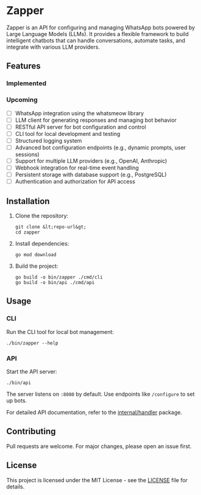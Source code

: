 # Zapper

Zapper is an API for configuring and managing WhatsApp bots powered by Large Language Models (LLMs). It provides a flexible framework to build intelligent chatbots that can handle conversations, automate tasks, and integrate with various LLM providers.

## Features

### Implemented

### Upcoming
- [ ] WhatsApp integration using the whatsmeow library
- [ ] LLM client for generating responses and managing bot behavior
- [ ] RESTful API server for bot configuration and control
- [ ] CLI tool for local development and testing
- [ ] Structured logging system
- [ ] Advanced bot configuration endpoints (e.g., dynamic prompts, user sessions)
- [ ] Support for multiple LLM providers (e.g., OpenAI, Anthropic)
- [ ] Webhook integration for real-time event handling
- [ ] Persistent storage with database support (e.g., PostgreSQL)
- [ ] Authentication and authorization for API access

## Installation

1. Clone the repository:
   ```
   git clone &lt;repo-url&gt;
   cd zapper
   ```

2. Install dependencies:
   ```
   go mod download
   ```

3. Build the project:
   ```
   go build -o bin/zapper ./cmd/cli
   go build -o bin/api ./cmd/api
   ```

## Usage

### CLI
Run the CLI tool for local bot management:
```
./bin/zapper --help
```

### API
Start the API server:
```
./bin/api
```
The server listens on `:8080` by default. Use endpoints like `/configure` to set up bots.

For detailed API documentation, refer to the [internal/handler](internal/handler) package.

## Contributing
Pull requests are welcome. For major changes, please open an issue first.

## License
This project is licensed under the MIT License - see the [LICENSE](LICENSE) file for details.
